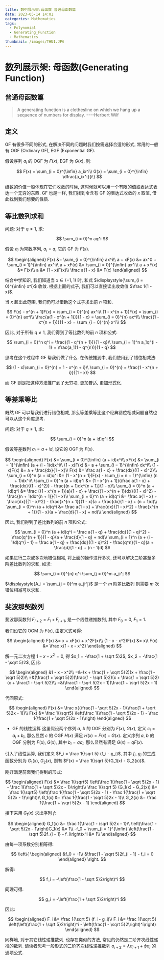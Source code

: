 ```yaml
---
title: 数列展示架:母函数 普通母函数篇 
date: 2023-05-14 14:01
categories: Mathematics
tags:
  - Polynomial
  - Generating_Function
  - Mathematics
thumbnail: /images/THU1.JPG
---
```

# 数列展示架: 母函数(Generating Function)
## 普通母函数篇

> A generating function is a clothesline on which we hang up a sequence of numbers for display.
> ----Herbert Wilf

## 定义

GF 有很多不同的形式, 在解决不同的问题时我们按需选择合适的形式, 常用的一般有 OGF (Ordinary GF), EGF (Exponential GF).

假设序列 $a_i$ 的 OGF 为 $F(x)$, EGF 为 $G(x)$, 则:

$$
F(x) = \sum_{i = 0}^{\infin} a_ix^i\\
G(x) = \sum_{i = 0}^{\infin} \dfrac{a_ix^i}{i!}
$$

级数的价值一般体现在它们收敛的时候, 这时候就可以用一个有限的值或表达式表达一个无穷的东西. GF 也是一样, 我们找到令含有 GF 的表达式收敛的 $x$ 取值, 借此找到我们想要的性质.

## 等比数列求和

问题: 对于 $q \neq 1$, 求:

$$
\sum_{i = 0}^n aq^i
$$

假设 $a_i$ 为常数序列, $a_i = a$, 它的 GF 为 $F(x)$.

$$
\begin{aligned}
F(x) &= \sum_{i = 0}^{\infin} ax^i\\
a + xF(x) &= ax^0 + \sum_{i = 1}^{\infin} ax^i\\
a + xF(x) &= \sum_{i = 0}^{\infin} ax^i\\
a + xF(x) &= F(x)\\
a &= (1 - x)F(x)\\
\frac a{1 - x} &= F(x)
\end{aligned}
$$

结合中学知识, 我们知道当 $x\in (-1,1)$ 时, 和式 $\displaystyle{\sum_{i = 0}^{\infin} x^i}$ 收敛. 根据上面的式子, 我们可以直接读出收敛值 $\frac 1{1 - x}$.

当 $x$ 超出此范围, 我们仍可以借助这个式子求出前 $n$ 项和.

$$
F(x) - x^{n + 1}F(x) = \sum_{i = 0}^{n} ax^i\\
(1 - x^{n + 1})F(x) = \sum_{i = 0}^{n} ax^i\\
\frac{a(1 - x^{n + 1})}{1 - x} = \sum_{i = 0}^{n} ax^i\\
\frac{(1 - x^{n + 1})}{1 - x} = \sum_{i = 0}^{n} x^i\\
$$

因此, 对于所有 $q \neq 1$, 我们得到了等比数列的前 $n$ 项和公式:

$$
\sum_{i = 0}^n q^i = \frac{(1 - q^{n + 1})}{1 - q}\\
\sum_{i = 1}^n a_1q^{i - 1} = \frac{a_1(1 - q^{n})}{1 - q}
$$

思考在这个过程中 GF 帮我们做了什么. 在传统推到中, 我们使用到了错位相减法:

$$
(1 - x)\sum_{i = 0}^{n} = 1 - x^{n + i}\\
\sum_{i = 0}^{n} = \frac{1 - x^{n + i}}{(1 - x)}
$$

而 GF 则是把这种方法推广到了无穷项, 更加普适, 更加形式化.

## 等差乘等比

既然 GF 可以帮我们进行错位相减, 那么等差乘等比这个经典错位相减问题自然也可以从这个角度思考.

问题: 对于 $q \neq 1$, 求:

$$
\sum_{i = 0}^n (a + id)q^i
$$

假设等差数列 $a_i = a + id$, 设它的 OGF 为 $F(x)$.

$$
\begin{aligned}
F(x) &= \sum_{i = 0}^{\infin} (a + id)x^i\\
xF(x) &= \sum_{i = 1}^{\infin} (a + (i - 1)d)x^i\\
(1 - x)F(x) &= a + \sum_{i = 1}^{\infin} dx^i\\
(1 - x)F(x) &= a + \frac{dx}{1 - x}\\
F(x) &= \frac a{1 - x} + \frac{dx}{(1 - x)^2}\\
\sum_{i = 0}^n (a + id)q^i &= (1 - x^{n + 1})F(x) - \sum_{i = n + 1}^{\infin} (n + 1)dx^i\\
\sum_{i = 0}^n (a + id)q^i &= (1 - x^{n + 1})(\frac a{1 - x} + \frac{dx}{(1 - x)^2}) - \frac{(n + 1)dx^{n + 1}}{1 - x}\\
\sum_{i = 0}^n (a + id)q^i &= \frac {(1 - x^{n + 1})a}{1 - x} + \frac{(1 - x^{n + 1})dx}{(1 - x)^2} - \frac{(n + 1)dx^{n + 1}}{1 - x}\\
\sum_{i = 0}^n (a + id)q^i &= \frac a{1 - x} + \frac{dx}{(1 - x)^2} - \frac{x^{n + 1}}{1 - x}(a + \frac{dx}{1 - x} + (n + 1)d)\\
\sum_{i = 0}^n (a + id)q^i &= \frac a{1 - x} + \frac{dx}{(1 - x)^2} - \frac{x^{n + 1}}{1 - x}(a + \frac{d}{1 - x} + nd)\\
\end{aligned}
$$

因此, 我们得到了差比数列的前 $n$ 项和公式:

$$
\sum_{i = 0}^n (a + id)q^i = \frac a{1 - q} + \frac{dq}{(1 - q)^2} - \frac{q^{n + 1}}{1 - q}(a + \frac{d}{1 - q} + nd)\\
\sum_{i = 1}^n (a + (i - 1)d)q^{i - 1} = \frac a{1 - q} + \frac{dq}{(1 - q)^2} - \frac{q^n}{1 - q}(a + \frac{d}{1 - q} + (n - 1)d)
$$

如果进行二次或多次地错位相减, 将上面的操作进行多次, 还可以解决二阶甚至多阶差比数列的求和, 如求:

$$
\sum_{i = 0}^{n} q^i \sum_{j = 0}^m a_ji^j
$$

$\displaystyle{A_i = \sum_{j = 0}^m a_ji^j}$ 是一个 $m$ 阶差比数列 则需要 $m$ 次错位相减可以求和.

## 斐波那契数列

斐波那契数列 $F_{i + 2} = F_i + F_{i + 1}$, 是一个线性递推数列, 其中 $F_0 = 0$, $F_1 = 1$.

我们设它的 OGM 为 $F(x)$, 由定义式可得:

$$
\begin{aligned}
F(x) &= x + xF(x) + x^2F(x)\\
(1 - x - x^2)F(x) &= x\\
F(x) &= \frac x{1 - x - x^2}
\end{aligned}
$$

解一元二次方程 $1 - x - x^2 = 0$, 得 $x_1 = -\frac{1 + \sqrt 5}2$, $x_2 = -\frac{1 - \sqrt 5}2$, 因此:

$$
\begin{aligned}
&1 - x - x^2\\
=&-(x + \frac{1 + \sqrt 5}2)(x + \frac{1 - \sqrt 5}2)\\
=&(\frac{1 + \sqrt 5}2)(\frac{1 - \sqrt 5}2)(x + \frac{1 + \sqrt 5}2)(x + \frac{1 - \sqrt 5}2)\\
=&(\frac{1 - \sqrt 5}2x - 1)(\frac{1 + \sqrt 5}2x - 1)
\end{aligned}
$$

代回原式:

$$
\begin{aligned}
F(x) &= \frac x{(\frac{1 - \sqrt 5}2x - 1)(\frac{1 + \sqrt 5}2x - 1)}\\
F(x) &= \frac 1{\sqrt5} \left(\frac 1{\frac{1 - \sqrt 5}2x - 1} - \frac 1{\frac{1 + \sqrt 5}2x - 1}\right)
\end{aligned}
$$

- GF 的线性运算
  这里假设两个序列 $a$, $b$ 的 OGF 分别为 $F(x)$, $G(x)$, 定义 $c_i = a_i + b_i$, 那么显然 $c$ 的 OGF $H(x)$ 满足 $H(x) = F(x) + G(x)$.
  定义序列 $a$, $b$ 的 OGF 分别为 $F(x)$, $G(x)$, 其中 $b_i = qa_i$, 那么显然有满足 $G(x) = qF(x)$.

引入了线性运算, 我们定义 $F_i = \frac 1{\sqrt 5} (f_i - g_i)$, 其中 $f_i$, $g_i$ 的生成函数分别为 $G_1(x)$, $G_2(x)$, 则有 $F(x) = \frac 1{\sqrt 5}(G_1(x) - G_2(x))$.

刚好满足前面我们得到的形式:

$$
\begin{aligned}
F(x) &= \frac 1{\sqrt5} \left(\frac 1{\frac{1 - \sqrt 5}2x - 1} - \frac 1{\frac{1 + \sqrt 5}2x - 1}\right)\\
\frac 1{\sqrt 5} (G_1(x) - G_2(x)) &= \frac 1{\sqrt5} \left(\frac 1{\frac{1 - \sqrt 5}2x - 1} - \frac 1{\frac{1 + \sqrt 5}2x - 1}\right)\\
G_1(x) &= \frac 1{\frac{1 - \sqrt 5}2x - 1}\\
G_2(x) &= \frac 1{\frac{1 + \sqrt 5}2x - 1}
\end{aligned}
$$

接下来用 $G_1(x)$ 求出序列 $f$:

$$
\begin{aligned}
G_1(x) &= \frac 1{\frac{1 - \sqrt 5}2x - 1}\\
\left(\frac{1 - \sqrt 5}2x - 1\right)G_1(x) &= 1\\
-f_0 + \sum_{i = 1}^{\infin} \left(\frac{1 - \sqrt 5}2f_{i - 1} - f_i\right)x^i &= 1\\
\end{aligned}
$$

由每一项系数分别相等得:

$$
\left\{
\begin{aligned}
&f_0 = -1\\
&\frac{1 - \sqrt 5}2f_{i - 1} - f_i = 0
\end{aligned}
\right.
$$

解得:

$$
f_i = -\left(\frac{1 - \sqrt 5}2\right)^i
$$

同理可得:

$$
g_i = -\left(\frac{1 + \sqrt 5}2\right)^i
$$

因此:

$$
\begin{aligned}
F_i &= \frac 1{\sqrt 5} (f_i - g_i)\\
F_i &= \frac 1{\sqrt 5} \left(\left(\frac{1 + \sqrt 5}2\right)^i - \left(\frac{1 - \sqrt 5}2\right)^i\right)
\end{aligned}
$$

同样地, 对于其它线性递推数列, 也存在类似的方法, 常见的仍然是二阶齐次线性递推的数列. 请读者思考一般形式的二阶齐次线性递推数列 $a_{i + 2} = \lambda a_{i + 1} + \phi a_i$ 的通项公式.